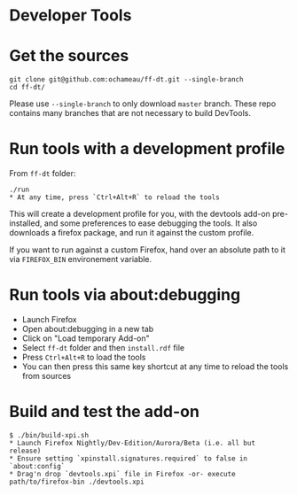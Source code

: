 Developer Tools
===============

Get the sources
===============
```
git clone git@github.com:ochameau/ff-dt.git --single-branch
cd ff-dt/
```
Please use `--single-branch` to only download `master` branch.
These repo contains many branches that are not necessary to build DevTools.

Run tools with a development profile
====================================
From `ff-dt` folder:
```
./run
* At any time, press `Ctrl+Alt+R` to reload the tools
```
This will create a development profile for you, with the devtools add-on pre-installed,
and some preferences to ease debugging the tools. It also downloads a firefox package,
and run it against the custom profile.

If you want to run against a custom Firefox, hand over an absolute path to it
via `FIREFOX_BIN` environement variable.

Run tools via about:debugging
=============================
* Launch Firefox 
* Open about:debugging in a new tab
* Click on "Load temporary Add-on"
* Select `ff-dt` folder and then `install.rdf` file
* Press `Ctrl+Alt+R` to load the tools
* You can then press this same key shortcut at any time to reload the tools from sources

Build and test the add-on
=========================
```
$ ./bin/build-xpi.sh
* Launch Firefox Nightly/Dev-Edition/Aurora/Beta (i.e. all but release)
* Ensure setting `xpinstall.signatures.required` to false in `about:config`
* Drag'n drop `devtools.xpi` file in Firefox -or- execute path/to/firefox-bin ./devtools.xpi
```
